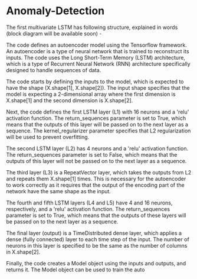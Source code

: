 # Anomaly-Detection

The first multivariate LSTM has following structure, explained in words (block diagram will be available soon) - 

The code defines an autoencoder model using the Tensorflow framework. An autoencoder is a type of neural network that is trained to reconstruct its inputs. The code uses the Long Short-Term Memory (LSTM) architecture, which is a type of Recurrent Neural Network (RNN) architecture specifically designed to handle sequences of data.

The code starts by defining the inputs to the model, which is expected to have the shape (X.shape[1], X.shape[2]). The input shape specifies that the model is expecting a 2-dimensional array where the first dimension is X.shape[1] and the second dimension is X.shape[2].

Next, the code defines the first LSTM layer (L1) with 16 neurons and a 'relu' activation function. The return_sequences parameter is set to True, which means that the outputs of this layer will be passed on to the next layer as a sequence. The kernel_regularizer parameter specifies that L2 regularization will be used to prevent overfitting.

The second LSTM layer (L2) has 4 neurons and a 'relu' activation function. The return_sequences parameter is set to False, which means that the outputs of this layer will not be passed on to the next layer as a sequence.

The third layer (L3) is a RepeatVector layer, which takes the outputs from L2 and repeats them X.shape[1] times. This is necessary for the autoencoder to work correctly as it requires that the output of the encoding part of the network have the same shape as the input.

The fourth and fifth LSTM layers (L4 and L5) have 4 and 16 neurons, respectively, and a 'relu' activation function. The return_sequences parameter is set to True, which means that the outputs of these layers will be passed on to the next layer as a sequence.

The final layer (output) is a TimeDistributed dense layer, which applies a dense (fully connected) layer to each time step of the input. The number of neurons in this layer is specified to be the same as the number of columns in X.shape[2].

Finally, the code creates a Model object using the inputs and outputs, and returns it. The Model object can be used to train the auto
